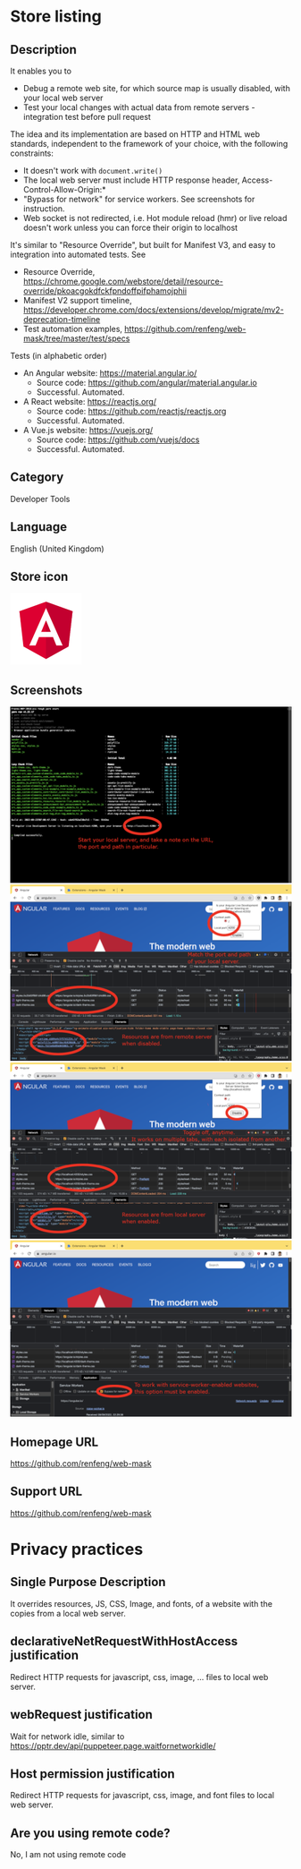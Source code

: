 # Store listing

## Description

It enables you to

- Debug a remote web site, for which source map is usually disabled, with your local web server
- Test your local changes with actual data from remote servers - integration test before pull request

The idea and its implementation are based on HTTP and HTML web standards, independent to the framework of your choice, with the following constraints:

- It doesn't work with `document.write()`
- The local web server must include HTTP response header, Access-Control-Allow-Origin:\*
- "Bypass for network" for service workers. See screenshots for instruction.
- Web socket is not redirected, i.e. Hot module reload (hmr) or live reload doesn't work unless you can force their origin to localhost

It's similar to "Resource Override", but built for Manifest V3, and easy to integration into automated tests. See

- Resource Override, https://chrome.google.com/webstore/detail/resource-override/pkoacgokdfckfpndoffpifphamojphii
- Manifest V2 support timeline, https://developer.chrome.com/docs/extensions/develop/migrate/mv2-deprecation-timeline
- Test automation examples, https://github.com/renfeng/web-mask/tree/master/test/specs

Tests (in alphabetic order)

- An Angular website: https://material.angular.io/
  - Source code: https://github.com/angular/material.angular.io
  - Successful. Automated.
- A React website: https://reactjs.org/
  - Source code: https://github.com/reactjs/reactjs.org
  - Successful. Automated.
- A Vue.js website: https://vuejs.org/
  - Source code: https://github.com/vuejs/docs
  - Successful. Automated.

## Category

Developer Tools

## Language

English (United Kingdom)

## Store icon

![Angular logo 128x128](../src/vanilla/icon128.png)

## Screenshots

![Angular live development server 1280x800](1-angular-live-development-server.png)
![An Angular website 1280x800](2-disabled.png)
![Resources overridden 1280x800](3-enabled.png)
![Working with service worker enabled websites 1280x800](4-redirect-bypassing-service-worker.png)

## Homepage URL

https://github.com/renfeng/web-mask

## Support URL

https://github.com/renfeng/web-mask

# Privacy practices

## Single Purpose Description

It overrides resources, JS, CSS, Image, and fonts, of a website with the copies from a local web server.

## declarativeNetRequestWithHostAccess justification

Redirect HTTP requests for javascript, css, image, ... files to local web server.

## webRequest justification

Wait for network idle, similar to https://pptr.dev/api/puppeteer.page.waitfornetworkidle/

## Host permission justification

Redirect HTTP requests for javascript, css, image, and font files to local web server.

## Are you using remote code?

No, I am not using remote code
